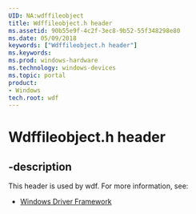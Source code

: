 ```yaml
---
UID: NA:wdffileobject
title: Wdffileobject.h header
ms.assetid: 90b55e9f-4c2f-3ec8-9b52-55f348298e80
ms.date: 05/09/2018
keywords: ["Wdffileobject.h header"]
ms.keywords: 
ms.prod: windows-hardware
ms.technology: windows-devices
ms.topic: portal
product:
- Windows
tech.root: wdf
---
```


# Wdffileobject.h header


## -description


This header is used by wdf. For more information, see:

- [Windows Driver Framework](../_wdf/index.md)
